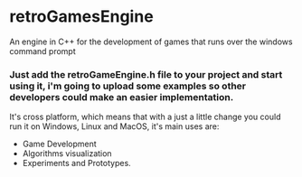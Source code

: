 # retroGamesEngine
An engine in C++ for the development of games that runs over the windows command prompt

### Just add the retroGameEngine.h file to your project and start using it, i'm going to upload some examples so other developers could make an easier implementation.

It's cross platform, which means that with a just a little change you could run it on Windows, Linux and MacOS, it's main uses are:

 - Game Development
 - Algorithms visualization
 - Experiments and Prototypes.
